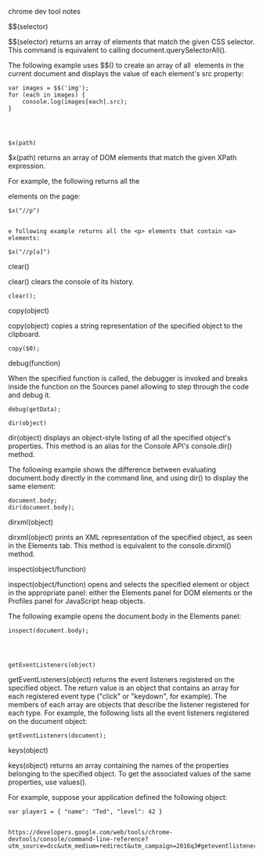 chrome dev tool notes

$$(selector)

$$(selector) returns an array of elements that match the given CSS selector. This command is equivalent to calling document.querySelectorAll().

The following example uses $$() to create an array of all <img> elements in the current document and displays the value of each element's src property:

    var images = $$('img');
    for (each in images) {
        console.log(images[each].src);
    }




    $x(path)

$x(path) returns an array of DOM elements that match the given XPath expression.

For example, the following returns all the <p> elements on the page:

    $x("//p")


    e following example returns all the <p> elements that contain <a> elements:

    $x("//p[a]")



clear()

clear() clears the console of its history.

    clear();
copy(object)

copy(object) copies a string representation of the specified object to the clipboard.

    copy($0);
debug(function)

When the specified function is called, the debugger is invoked and breaks inside the function on the Sources panel allowing to step through the code and debug it.

    debug(getData);

    dir(object)

dir(object) displays an object-style listing of all the specified object's properties. This method is an alias for the Console API's console.dir() method.

The following example shows the difference between evaluating document.body directly in the command line, and using dir() to display the same element:

    document.body;
    dir(document.body);



dirxml(object)

dirxml(object) prints an XML representation of the specified object, as seen in the Elements tab. This method is equivalent to the console.dirxml() method.

inspect(object/function)

inspect(object/function) opens and selects the specified element or object in the appropriate panel: either the Elements panel for DOM elements or the Profiles panel for JavaScript heap objects.

The following example opens the document.body in the Elements panel:

    inspect(document.body);




    getEventListeners(object)

getEventListeners(object) returns the event listeners registered on the specified object. The return value is an object that contains an array for each registered event type ("click" or "keydown", for example). The members of each array are objects that describe the listener registered for each type. For example, the following lists all the event listeners registered on the document object:

    getEventListeners(document);


keys(object)

keys(object) returns an array containing the names of the properties belonging to the specified object. To get the associated values of the same properties, use values().

For example, suppose your application defined the following object:

    var player1 = { "name": "Ted", "level": 42 }


    https://developers.google.com/web/tools/chrome-devtools/console/command-line-reference?utm_source=dcc&utm_medium=redirect&utm_campaign=2016q3#geteventlistenersobject